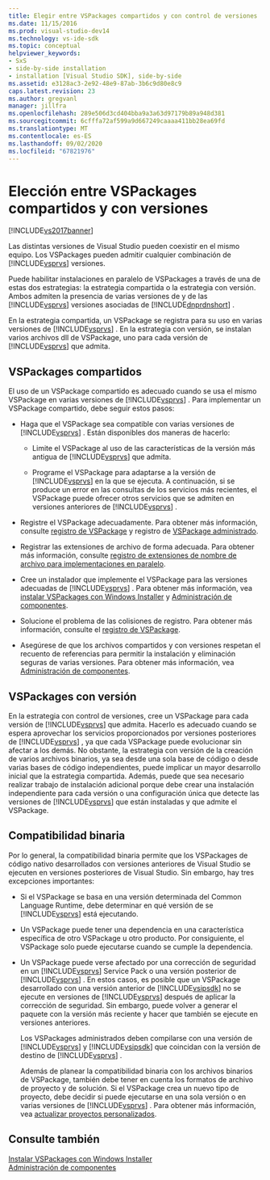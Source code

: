 ```yaml
---
title: Elegir entre VSPackages compartidos y con control de versiones | Microsoft Docs
ms.date: 11/15/2016
ms.prod: visual-studio-dev14
ms.technology: vs-ide-sdk
ms.topic: conceptual
helpviewer_keywords:
- SxS
- side-by-side installation
- installation [Visual Studio SDK], side-by-side
ms.assetid: e3128ac3-2e92-48e9-87ab-3b6c9d80e8c9
caps.latest.revision: 23
ms.author: gregvanl
manager: jillfra
ms.openlocfilehash: 289e506d3cd404bba9a3a63d97179b89a948d381
ms.sourcegitcommit: 6cfffa72af599a9d667249caaaa411bb28ea69fd
ms.translationtype: MT
ms.contentlocale: es-ES
ms.lasthandoff: 09/02/2020
ms.locfileid: "67821976"
---
```

# <a name="choosing-between-shared-and-versioned-vspackages"></a>Elección entre VSPackages compartidos y con versiones
[!INCLUDE[vs2017banner](../includes/vs2017banner.md)]

Las distintas versiones de Visual Studio pueden coexistir en el mismo equipo. Los VSPackages pueden admitir cualquier combinación de [!INCLUDE[vsprvs](../includes/vsprvs-md.md)] versiones.  
  
 Puede habilitar instalaciones en paralelo de VSPackages a través de una de estas dos estrategias: la estrategia compartida o la estrategia con versión. Ambos admiten la presencia de varias versiones de y de las [!INCLUDE[vsprvs](../includes/vsprvs-md.md)] versiones asociadas de [!INCLUDE[dnprdnshort](../includes/dnprdnshort-md.md)] .  
  
 En la estrategia compartida, un VSPackage se registra para su uso en varias versiones de [!INCLUDE[vsprvs](../includes/vsprvs-md.md)] . En la estrategia con versión, se instalan varios archivos dll de VSPackage, uno para cada versión de [!INCLUDE[vsprvs](../includes/vsprvs-md.md)] que admita.  
  
## <a name="shared-vspackages"></a>VSPackages compartidos  
 El uso de un VSPackage compartido es adecuado cuando se usa el mismo VSPackage en varias versiones de [!INCLUDE[vsprvs](../includes/vsprvs-md.md)] . Para implementar un VSPackage compartido, debe seguir estos pasos:  
  
- Haga que el VSPackage sea compatible con varias versiones de [!INCLUDE[vsprvs](../includes/vsprvs-md.md)] . Están disponibles dos maneras de hacerlo:  
  
  - Limite el VSPackage al uso de las características de la versión más antigua de [!INCLUDE[vsprvs](../includes/vsprvs-md.md)] que admita.  

  - Programe el VSPackage para adaptarse a la versión de [!INCLUDE[vsprvs](../includes/vsprvs-md.md)] en la que se ejecuta. A continuación, si se produce un error en las consultas de los servicios más recientes, el VSPackage puede ofrecer otros servicios que se admiten en versiones anteriores de [!INCLUDE[vsprvs](../includes/vsprvs-md.md)] .  
  
- Registre el VSPackage adecuadamente. Para obtener más información, consulte [registro de VSPackage](../extensibility/internals/vspackage-registration.md) y registro de [VSPackage administrado](https://msdn.microsoft.com/f69e0ea3-6a92-4639-8ca9-4c9c210e58a1).  
  
- Registrar las extensiones de archivo de forma adecuada. Para obtener más información, consulte [registro de extensiones de nombre de archivo para implementaciones en paralelo](../extensibility/registering-file-name-extensions-for-side-by-side-deployments.md).  
  
- Cree un instalador que implemente el VSPackage para las versiones adecuadas de [!INCLUDE[vsprvs](../includes/vsprvs-md.md)] . Para obtener más información, vea [instalar VSPackages con Windows Installer](../extensibility/internals/installing-vspackages-with-windows-installer.md) y [Administración de componentes](../extensibility/internals/component-management.md).  
  
- Solucione el problema de las colisiones de registro. Para obtener más información, consulte el [registro de VSPackage](../extensibility/internals/vspackage-registration.md).  
  
- Asegúrese de que los archivos compartidos y con versiones respetan el recuento de referencias para permitir la instalación y eliminación seguras de varias versiones. Para obtener más información, vea [Administración de componentes](../extensibility/internals/component-management.md).  
  
## <a name="versioned-vspackages"></a>VSPackages con versión  
 En la estrategia con control de versiones, cree un VSPackage para cada versión de [!INCLUDE[vsprvs](../includes/vsprvs-md.md)] que admita. Hacerlo es adecuado cuando se espera aprovechar los servicios proporcionados por versiones posteriores de [!INCLUDE[vsprvs](../includes/vsprvs-md.md)] , ya que cada VSPackage puede evolucionar sin afectar a los demás. No obstante, la estrategia con versión de la creación de varios archivos binarios, ya sea desde una sola base de código o desde varias bases de código independientes, puede implicar un mayor desarrollo inicial que la estrategia compartida. Además, puede que sea necesario realizar trabajo de instalación adicional porque debe crear una instalación independiente para cada versión o una configuración única que detecte las versiones de [!INCLUDE[vsprvs](../includes/vsprvs-md.md)] que están instaladas y que admite el VSPackage.  
  
## <a name="binary-compatibility"></a>Compatibilidad binaria  
 Por lo general, la compatibilidad binaria permite que los VSPackages de código nativo desarrollados con versiones anteriores de Visual Studio se ejecuten en versiones posteriores de Visual Studio. Sin embargo, hay tres excepciones importantes:  
  
- Si el VSPackage se basa en una versión determinada del Common Language Runtime, debe determinar en qué versión de se [!INCLUDE[vsprvs](../includes/vsprvs-md.md)] está ejecutando.  
  
- Un VSPackage puede tener una dependencia en una característica específica de otro VSPackage u otro producto. Por consiguiente, el VSPackage solo puede ejecutarse cuando se cumple la dependencia.  
  
- Un VSPackage puede verse afectado por una corrección de seguridad en un [!INCLUDE[vsprvs](../includes/vsprvs-md.md)] Service Pack o una versión posterior de [!INCLUDE[vsprvs](../includes/vsprvs-md.md)] . En estos casos, es posible que un VSPackage desarrollado con una versión anterior de [!INCLUDE[vsipsdk](../includes/vsipsdk-md.md)] no se ejecute en versiones de [!INCLUDE[vsprvs](../includes/vsprvs-md.md)] después de aplicar la corrección de seguridad. Sin embargo, puede volver a generar el paquete con la versión más reciente y hacer que también se ejecute en versiones anteriores.  
  
  Los VSPackages administrados deben compilarse con una versión de [!INCLUDE[vsprvs](../includes/vsprvs-md.md)] y [!INCLUDE[vsipsdk](../includes/vsipsdk-md.md)] que coincidan con la versión de destino de [!INCLUDE[vsprvs](../includes/vsprvs-md.md)] .  
  
  Además de planear la compatibilidad binaria con los archivos binarios de VSPackage, también debe tener en cuenta los formatos de archivo de proyecto y de solución. Si el VSPackage crea un nuevo tipo de proyecto, debe decidir si puede ejecutarse en una sola versión o en varias versiones de [!INCLUDE[vsprvs](../includes/vsprvs-md.md)] . Para obtener más información, vea [actualizar proyectos personalizados](../misc/upgrading-custom-projects.md).  
  
## <a name="see-also"></a>Consulte también  
 [Instalar VSPackages con Windows Installer](../extensibility/internals/installing-vspackages-with-windows-installer.md)   
 [Administración de componentes](../extensibility/internals/component-management.md)

